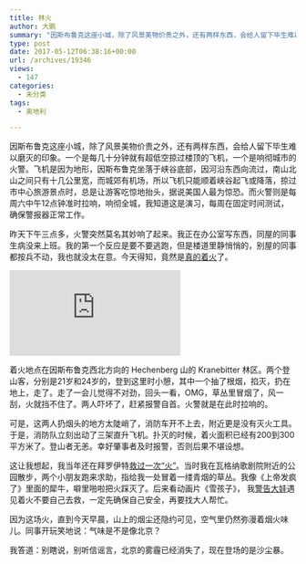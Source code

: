 ```yaml
---
title: 林火
author: 大鹏
summary: "因斯布鲁克这座小城，除了风景美物价贵之外，还有两样东西，会给人留下毕生难以磨灭的印象。一个是每几十分钟就有超低空掠过楼顶的飞机，一个是响彻城市的火警。飞机是因为地形，因斯布鲁克坐落于峡谷底部，因河沿东西向流过，南山北山之间只有十几公里宽，而城郊有机场，所以飞机只能顺着峡谷起飞或降落，掠过市中心旅游景点时，总是让游客吃惊地抬头，据说美国人最为惊恐。而火警则是每周六中午12点钟准时拉响，响彻全城，我知道这是演习，每周在固定时间测试，确保警报器正常工作。"
type: post
date: 2017-05-12T06:38:16+00:00
url: /archives/19346
views:
  - 147
categories:
  - 未分类
tags:
  - 奥地利

---
```

因斯布鲁克这座小城，除了风景美物价贵之外，还有两样东西，会给人留下毕生难以磨灭的印象。一个是每几十分钟就有超低空掠过楼顶的飞机，一个是响彻城市的火警。飞机是因为地形，因斯布鲁克坐落于峡谷底部，因河沿东西向流过，南山北山之间只有十几公里宽，而城郊有机场，所以飞机只能顺着峡谷起飞或降落，掠过市中心旅游景点时，总是让游客吃惊地抬头，据说美国人最为惊恐。而火警则是每周六中午12点钟准时拉响，响彻全城，我知道这是演习，每周在固定时间测试，确保警报器正常工作。

昨天下午三点多，火警突然莫名其妙响了起来。我正在办公室写东西，同屋的同事生病没来上班。我的第一个反应是要不要逃跑，但是楼道里静悄悄的，别屋的同事都按兵不动，我也就没太在意。今天得知，竟然是[真的着火][1]了。

![enter image description here][2]

着火地点在因斯布鲁克西北方向的 Hechenberg 山的 Kranebitter 林区。两个登山客，分别是21岁和24岁的，登到这里时小憩，其中一个抽了根烟，掐灭，扔在地上，走了。走了一会儿觉得不对劲，回头一看，OMG，草丛里冒烟了，风一刮，火就挡不住了。两人吓坏了，赶紧报警自首。火警就是在此时拉响的。

可是，这两人扔烟头的地方太陡峭了，消防车开不上去，附近更是没有灭火工具。于是，消防队立刻出动了三架直升飞机。扑灭的时候，着火面积已经有200到300平方米了。登山者无恙。幸好肇事者及时报警，否则后果不堪设想。



这让我想起，我当年还在拜罗伊特[救过一次“火”][3]。当时我在瓦格纳歌剧院附近的公园散步，两个小朋友跑来求助，指给我一处冒着一缕青烟的草丛。我像《上帝发疯了》里面的犀牛，噼里啪啦把火踩灭了。后来看动画片《雪孩子》， 我[警告大娃][4]遇见着火不要自己去救，一定先确保自己安全，再要找大人帮忙。

因为这场火，直到今天早晨，山上的烟尘还隐约可见，空气里仍然弥漫着烟火味儿。同事开玩笑地说：气味是不是像北京？

我答道：别瞎说，别听信谣言，北京的雾霾已经消失了，现在登场的是沙尘暴。

 [1]: http://www.tt.com/panorama/unfall/12968168-91/zigarette-d%C3%BCrfte-waldbrand-bei-innsbruck-ausgel%C3%B6st-haben.csp
 [2]: http://www.tt.com/csp/cms/sites/dt.common.streams.StreamServer.cls?STREAMOID=TPTFF5EGuhmoDgOBCs9KGM$daE2N3K4ZzOUsqbU5sYtlQ4iGmRNqTFQ3$dMCREZHWCsjLu883Ygn4B49Lvm9bPe2QeMKQdVeZmXF$9l$4uCZ8QDXhaHEp3rvzXRJFdy0KqPHLoMevcTLo3h8xh70Y6N_U_CryOsw6FTOdKL_jpQ-&CONTENTTYPE=image/jpeg
 [3]: http://pzhao.org/archives/13588
 [4]: http://pzhao.org/archives/15332
